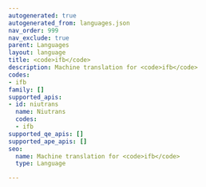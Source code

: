 ```yaml
---
autogenerated: true
autogenerated_from: languages.json
nav_order: 999
nav_exclude: true
parent: Languages
layout: language
title: <code>ifb</code>
description: Machine translation for <code>ifb</code>
codes:
- ifb
family: []
supported_apis:
- id: niutrans
  name: Niutrans
  codes:
  - ifb
supported_qe_apis: []
supported_ape_apis: []
seo:
  name: Machine translation for <code>ifb</code>
  type: Language

---
```


